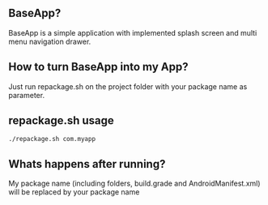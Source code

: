 BaseApp?
-
BaseApp is a simple application with implemented splash screen and multi menu navigation drawer.

How to turn BaseApp into my App?
-
Just run repackage.sh on the project folder with your package name as parameter.

repackage.sh usage
-
    ./repackage.sh com.myapp
Whats happens after running?
-
My package name (including folders, build.grade and AndroidManifest.xml) will be replaced by your package name